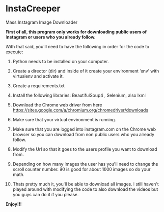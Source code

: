 # InstaCreeper
Mass Instagram Image Downloader

<b>First of all, this program only works for downloading public users of Instagram or users who you already follow.</b>

With that said, you'll need to have the following in order for the code to execute:
1. Python needs to be installed on your computer.
2. Create a director (dir) and inside of it create your environment ‘env’ with virtualenv and activate it.
3. Create a requirements.txt
4. Install the following libraries: BeautifulSoup4 , Selenium, also lxml
5. Download the Chrome web driver from here https://sites.google.com/a/chromium.org/chromedriver/downloads
6. Make sure that your virtual environment is running.
7. Make sure that you are logged into instagram.com on the Chrome web browser so you can download from non public users who you already follow.
8. Modify the Url so that it goes to the users profile you want to download from.
9. Depending on how many images the user has you'll need to change the scroll counter number. 90 is good for about 1000 images so do your math.

10. Thats pretty much it, you'll be able to download all images. I still haven't played around with modifying the code to also download the videos but you guys can do it if you please. 

<b>Enjoy!!!</b>
